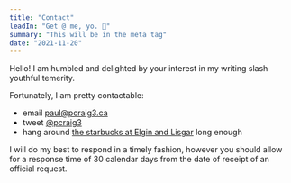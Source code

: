 ```yaml
---
title: "Contact"
leadIn: "Get @ me, yo. 🤙"
summary: "This will be in the meta tag"
date: "2021-11-20"
---
```


Hello! I am humbled and delighted by your interest in my writing slash youthful temerity.

Fortunately, I am pretty contactable:

- email <a href="mailto:paul@pcraig3.ca">paul@pcraig3.ca</a>
- tweet <a href="https://twitter.com/pcraig3" target="_blank">@pcraig3</a>
- hang around <a href="https://www.google.com/maps/place/Starbucks/@45.4190313,-75.6938579,17z/data=!3m1!5s0x4cce05abd71952f9:0xda669a6c79dbcdbc!4m12!1m6!3m5!1s0x4cce05019604f58f:0x3f2b0767e2ba86b2!2sStarbucks!8m2!3d45.4190683!4d-75.6915809!3m4!1s0x4cce05019604f58f:0x3f2b0767e2ba86b2!8m2!3d45.4190683!4d-75.6915809" target="_blank" rel="nofollow">the starbucks at Elgin and Lisgar</a> long enough

I will do my best to respond in a timely fashion, however you should allow for a response time of 30 calendar days from the date of receipt of an official request.
